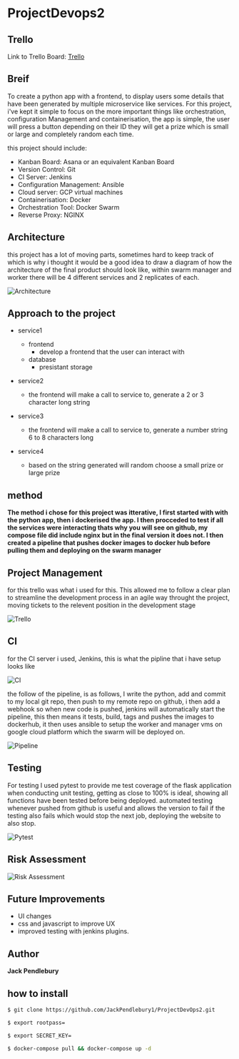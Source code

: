 # ProjectDevops2

## Trello

Link to Trello Board: [Trello]()

## Breif

To create a python app with a frontend, to display users some details that have been generated by multiple microservice like services.
For this project, i've kept it simple to focus on the more important things like orchestration, configuration Management and containerisation, the app is simple, the user will press a button depending on their ID they will get a prize which is small or large and completely random each time.

this project should include:

- Kanban Board: Asana or an equivalent Kanban Board
- Version Control: Git
- CI Server: Jenkins
- Configuration Management: Ansible
- Cloud server: GCP virtual machines
- Containerisation: Docker
- Orchestration Tool: Docker Swarm
- Reverse Proxy: NGINX

## Architecture

this project has a lot of moving parts, sometimes hard to keep track of which is why i thought it would be a good idea to draw a diagram of how the architecture of the final product should look like, within swarm manager and worker there will be 4 different services and 2 replicates of each.

![Architecture](https://i.gyazo.com/8dc00ccb9ffcd3737e0056b0b46868f8.png)

## Approach to the project

- service1
  - frontend
    - develop a frontend that the user can interact with
  - database
    - presistant storage

- service2
  - the frontend will make a call to service to, generate a 2 or 3 character long string

- service3
  - the frontend will make a call to service to, generate a number string 6 to 8 characters long

- service4
  - based on the string generated will random choose a small prize or large prize

## method

**The method i chose for this project was itterative, I first started with with the python app, then i dockerised the app. I then procceded to test if all the services were interacting thats why you will see on github, my compose file did include nginx but in the final version it does not. I then created a pipeline that pushes docker images to docker hub before pulling them and deploying on the swarm manager**

## Project Management

for this trello was what i used for this. This allowed me to follow a clear plan to streamline the development process in an agile way throught the project, moving tickets 
to the relevent position in the development stage

![Trello]()

## CI

for the CI server i used, Jenkins, this is what the pipline that i have setup looks like

![CI](https://i.gyazo.com/612c30a021bf2fc5fb8061623b84d31a.png)

the follow of the pipeline, is as follows, I write the python, add and commit to my local git repo, then push to my remote repo on github, i then add a webhook so when new code is pushed, jenkins will automatically start the pipeline, this then means it tests, build, tags and pushes the images to dockerhub, it then uses ansible to setup the worker and manager vms on google cloud platform which the swarm will be deployed on.

![Pipeline](https://i.gyazo.com/52032f5f4730e75be92202d17a032ed2.png)

## Testing

For testing I used pytest to provide me test coverage of the flask application when conducting unit testing,
getting as close to 100% is ideal, showing all functions have been tested before being deployed.
automated testing whenever pushed from github is useful and allows the version to fail if the testing also fails which would stop the next job, deploying the website to also stop.

![Pytest](https://i.gyazo.com/542bdfb6fd6abe7c74e4dd18e4bc3178.png)

## Risk Assessment

![Risk Assessment]()

## Future Improvements

- UI changes
- css and javascript to improve UX
- improved testing with jenkins plugins.

## Author

**Jack Pendlebury**

## how to install

```sh
$ git clone https://github.com/JackPendlebury1/ProjectDevOps2.git
```

```sh
$ export rootpass=
```

```sh
$ export SECRET_KEY=
```

```sh
$ docker-compose pull && docker-compose up -d
```
